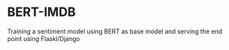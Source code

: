 # BERT-IMDB
Training a sentiment model using BERT as base model and serving the end point using Flaskl/Django

